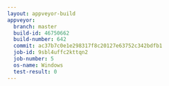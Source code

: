 ```yaml
---
layout: appveyor-build
appveyor:
  branch: master
  build-id: 46750662
  build-number: 642
  commit: ac37b7c0e1e298317f8c20127e63752c342bdfb1
  job-id: 9sbl4uffc2kttqn2
  job-number: 5
  os-name: Windows
  test-result: 0
---
```

